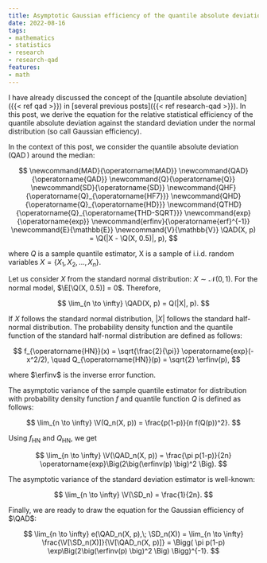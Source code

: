 ```yaml
---
title: Asymptotic Gaussian efficiency of the quantile absolute deviation
date: 2022-08-16
tags:
- mathematics
- statistics
- research
- research-qad
features:
- math
---
```


I have already discussed the concept of the [quantile absolute deviation]({{< ref qad >}})
  in [several previous posts]({{< ref research-qad >}}).
In this post, we derive the equation for the relative statistical efficiency of the quantile absolute deviation
  against the standard deviation under the normal distribution (so call Gaussian efficiency).

<!--more-->

In the context of this post, we consider the quantile absolute deviation ($\operatorname{QAD}$) around the median:

$$
\newcommand{MAD}{\operatorname{MAD}}
\newcommand{QAD}{\operatorname{QAD}}
\newcommand{Q}{\operatorname{Q}}
\newcommand{SD}{\operatorname{SD}}
\newcommand{QHF}{\operatorname{Q}_{\operatorname{HF7}}}
\newcommand{QHD}{\operatorname{Q}_{\operatorname{HD}}}
\newcommand{QTHD}{\operatorname{Q}_{\operatorname{THD-SQRT}}}
\newcommand{exp}{\operatorname{exp}}
\newcommand{erfinv}{\operatorname{erf}^{-1}}
\newcommand{E}{\mathbb{E}}
\newcommand{V}{\mathbb{V}}
\QAD(X, p) = \Q(|X - \Q(X, 0.5)|, p),
$$

  where $Q$ is a sample quantile estimator, X is a sample of i.i.d. random variables $X = \{ X_1, X_2, \ldots, X_n \}$.

Let us consider $X$ from the standard normal distribution: $X \sim \mathcal{N}(0, 1)$.
For the normal model, $\E[\Q(X, 0.5)] = 0$.
Therefore,

$$
\lim_{n \to \infty} \QAD(X, p) = Q(|X|, p).
$$

If $X$ follows the standard normal distribution, $|X|$ follows the standard half-normal distribution.
The probability density function and the quantile function
  of the standard half-normal distribution are defined as follows:

$$
f_{\operatorname{HN}}(x) = \sqrt{\frac{2}{\pi}} \operatorname{exp}(-x^2/2), \quad
Q_{\operatorname{HN}}(p) = \sqrt{2} \erfinv(p),
$$

  where $\erfinv$ is the inverse error function.

The asymptotic variance of the sample quantile estimator for distribution with probability density function $f$
  and quantile function $Q$ is defined as follows:

$$
\lim_{n \to \infty} \V(Q_n(X, p)) = \frac{p(1-p)}{n f(Q(p))^2}.
$$

Using $f_{\operatorname{HN}}$ and $Q_{\operatorname{HN}}$, we get

$$
\lim_{n \to \infty} \V(\QAD_n(X, p)) = \frac{\pi p(1-p)}{2n} \operatorname{exp}\Big(2\big(\erfinv(p) \big)^2 \Big).
$$

The asymptotic variance of the standard deviation estimator is well-known:

$$
\lim_{n \to \infty} \V(\SD_n) = \frac{1}{2n}.
$$

Finally, we are ready to draw the equation for the Gaussian efficiency of $\QAD$:

$$
\lim_{n \to \infty} e(\QAD_n(X, p),\; \SD_n(X)) =
  \lim_{n \to \infty} \frac{\V[\SD_n(X)]}{\V[\QAD_n(X, p)]} =
  \Bigg( \pi p(1-p) \exp\Big(2\big(\erfinv(p) \big)^2 \Big) \Bigg)^{-1}.
$$